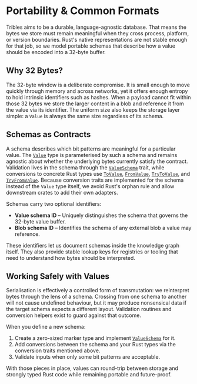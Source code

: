 # Portability & Common Formats

Tribles aims to be a durable, language-agnostic database. That means the bytes we
store must remain meaningful when they cross process, platform, or version
boundaries. Rust's native representations are not stable enough for that job, so
we model portable schemas that describe how a value should be encoded into a
32-byte buffer.

## Why 32 Bytes?

The 32-byte window is a deliberate compromise. It is small enough to move
quickly through memory and across networks, yet it offers enough entropy to hold
intrinsic identifiers such as hashes. When a payload cannot fit within those 32
bytes we store the larger content in a blob and reference it from the value via
its identifier. The uniform size also keeps the storage layer simple: a `Value`
is always the same size regardless of its schema.

## Schemas as Contracts

A schema describes which bit patterns are meaningful for a particular value. The
[`Value`](../../src/value.rs) type is parameterised by such a schema and remains
agnostic about whether the underlying bytes currently satisfy the contract.
Validation lives in the schema through the [`ValueSchema`](../../src/value.rs)
trait, while conversions to concrete Rust types use [`ToValue`], [`FromValue`],
[`TryToValue`], and [`TryFromValue`]. Because conversion traits are implemented
for the schema instead of the `Value` type itself, we avoid Rust's orphan rule
and allow downstream crates to add their own adapters.

Schemas carry two optional identifiers:

- **Value schema ID** – Uniquely distinguishes the schema that governs the 32-byte value buffer.
- **Blob schema ID** – Identifies the schema of any external blob a value may reference.

These identifiers let us document schemas inside the knowledge graph itself.
They also provide stable lookup keys for registries or tooling that need to
understand how bytes should be interpreted.

## Working Safely with Values

Serialisation is effectively a controlled form of transmutation: we reinterpret
bytes through the lens of a schema. Crossing from one schema to another will not
cause undefined behaviour, but it may produce nonsensical data if the target
schema expects a different layout. Validation routines and conversion helpers
exist to guard against that outcome.

When you define a new schema:

1. Create a zero-sized marker type and implement [`ValueSchema`] for it.
2. Add conversions between the schema and your Rust types via the conversion
   traits mentioned above.
3. Validate inputs when only some bit patterns are acceptable.

With those pieces in place, values can round-trip between storage and strongly
typed Rust code while remaining portable and future-proof.

[`ValueSchema`]: ../../src/value.rs
[`ToValue`]: ../../src/value.rs
[`FromValue`]: ../../src/value.rs
[`TryToValue`]: ../../src/value.rs
[`TryFromValue`]: ../../src/value.rs
